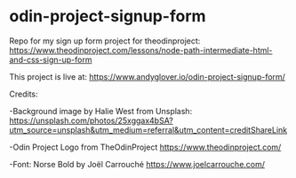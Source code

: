 # odin-project-signup-form
Repo for my sign up form project for theodinproject: https://www.theodinproject.com/lessons/node-path-intermediate-html-and-css-sign-up-form

This project is live at: https://www.andyglover.io/odin-project-signup-form/

Credits:

-Background image by Halie West from Unsplash:
https://unsplash.com/photos/25xggax4bSA?utm_source=unsplash&utm_medium=referral&utm_content=creditShareLink

-Odin Project Logo from TheOdinProject
https://www.theodinproject.com/

-Font: Norse Bold by Joël Carrouché
https://www.joelcarrouche.com/
